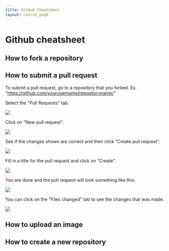 ```yaml
---
title: GitHub Cheatsheet
layout: course_page
---
```


# Github cheatsheet

## How to fork a repository

## How to submit a pull request

To submit a pull request, go to a repository that you forked. Ex. "https://github.com/yourusername/repositoryname/"

Select the "Pull Requests" tab.

![]({{site.baseurl}}/img/tools/github-pull-request-step-1-small.png)

Click on "New pull request".

![]({{site.baseurl}}/img/tools/github-pull-request-step-2-small.png)

See if the changes shown are correct and then click "Create pull request".

![]({{site.baseurl}}/img/tools/github-pull-request-step-3-small.png)

Fill in a title for the pull request and click on "Create".

![]({{site.baseurl}}/img/tools/github-pull-request-step-4-small.png)

You are done and the pull request will look something like this:

![]({{site.baseurl}}/img/tools/github-pull-request-step-5-small.png)

You can click on the "Files changed" tab to see the changes that was made.

![]({{site.baseurl}}/img/tools/github-pull-request-step-6-small.png)

## How to upload an image

## How to create a new repository
